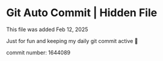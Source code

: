 # Git Auto Commit | Hidden File

This file was added Feb 12, 2025

Just for fun and keeping my daily git commit active 🤪

commit number: 1644089
